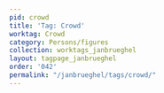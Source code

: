 ```yaml
---
pid: crowd
title: 'Tag: Crowd'
worktag: Crowd
category: Persons/figures
collection: worktags_janbrueghel
layout: tagpage_janbrueghel
order: '042'
permalink: "/janbrueghel/tags/crowd/"
---
```

